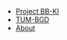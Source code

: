 * [Project BB-KI](https://www.bb-ki.de/)
* [TUM-BGD](https://www.bgd.ed.tum.de/en/)
* [About](about)
